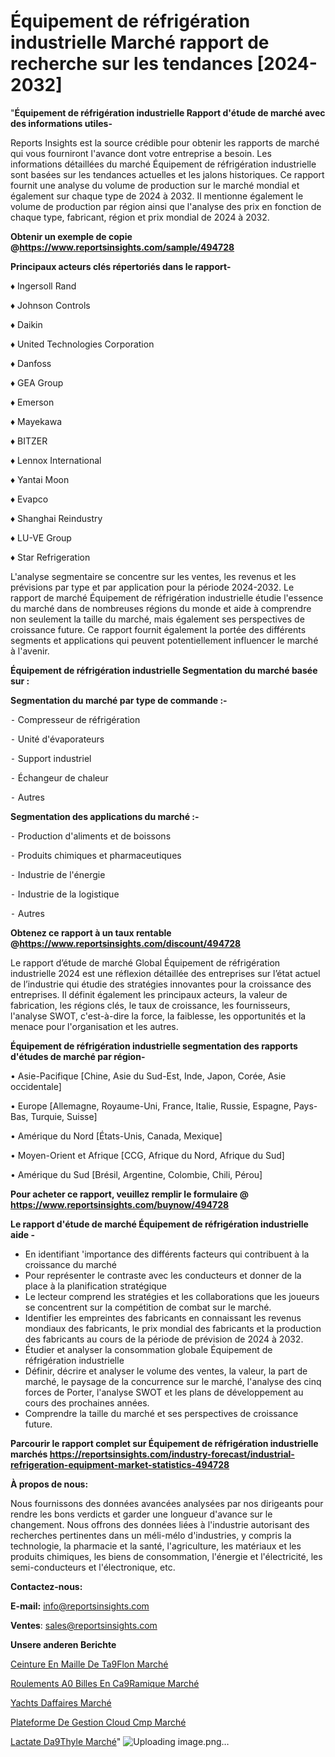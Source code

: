 # Équipement de réfrigération industrielle Marché rapport de recherche sur les tendances [2024-2032]

"<strong>Équipement de réfrigération industrielle Rapport d'étude de marché avec des informations utiles-</strong>

Reports Insights est la source crédible pour obtenir les rapports de marché qui vous fourniront l'avance dont votre entreprise a besoin. Les informations détaillées du marché Équipement de réfrigération industrielle sont basées sur les tendances actuelles et les jalons historiques. Ce rapport fournit une analyse du volume de production sur le marché mondial et également sur chaque type de 2024 à 2032. Il mentionne également le volume de production par région ainsi que l'analyse des prix en fonction de chaque type, fabricant, région et prix mondial de 2024 à 2032.

<strong><b>Obtenir un exemple de copie @</b></strong><a href=https://www.reportsinsights.com/sample/494728><strong><b>https://www.reportsinsights.com/sample/494728</b></strong></a>

<b>Principaux acteurs clés répertoriés dans le rapport-</b>

<b> </b>♦ Ingersoll Rand

♦ Johnson Controls

♦ Daikin

♦ United Technologies Corporation

♦ Danfoss

♦ GEA Group

♦ Emerson

♦ Mayekawa

♦ BITZER

♦ Lennox International

♦ Yantai Moon

♦ Evapco

♦ Shanghai Reindustry

♦ LU-VE Group

♦ Star Refrigeration

L'analyse segmentaire se concentre sur les ventes, les revenus et les prévisions par type et par application pour la période 2024-2032. Le rapport de marché Équipement de réfrigération industrielle étudie l'essence du marché dans de nombreuses régions du monde et aide à comprendre non seulement la taille du marché, mais également ses perspectives de croissance future. Ce rapport fournit également la portée des différents segments et applications qui peuvent potentiellement influencer le marché à l'avenir.

<strong>Équipement de réfrigération industrielle Segmentation du marché basée sur :</strong>

<strong>Segmentation du marché par type de commande :-</strong>

⁃ Compresseur de réfrigération

⁃ Unité d'évaporateurs

⁃ Support industriel

⁃ Échangeur de chaleur

⁃ Autres

<strong>Segmentation des applications du marché :-</strong>

⁃ Production d'aliments et de boissons

⁃ Produits chimiques et pharmaceutiques

⁃ Industrie de l'énergie

⁃ Industrie de la logistique

⁃ Autres

<strong><b>Obtenez ce rapport à un taux rentable @</b></strong><a href=https://www.reportsinsights.com/discount/494728><strong><b>https://www.reportsinsights.com/discount/494728</b></strong></a>

Le rapport d’étude de marché Global Équipement de réfrigération industrielle 2024 est une réflexion détaillée des entreprises sur l’état actuel de l’industrie qui étudie des stratégies innovantes pour la croissance des entreprises. Il définit également les principaux acteurs, la valeur de fabrication, les régions clés, le taux de croissance, les fournisseurs, l'analyse SWOT, c'est-à-dire la force, la faiblesse, les opportunités et la menace pour l'organisation et les autres.

<strong>Équipement de réfrigération industrielle segmentation des rapports d'études de marché par région-</strong>

• Asie-Pacifique [Chine, Asie du Sud-Est, Inde, Japon, Corée, Asie occidentale]

• Europe [Allemagne, Royaume-Uni, France, Italie, Russie, Espagne, Pays-Bas, Turquie, Suisse]

• Amérique du Nord [États-Unis, Canada, Mexique]

• Moyen-Orient et Afrique [CCG, Afrique du Nord, Afrique du Sud]

• Amérique du Sud [Brésil, Argentine, Colombie, Chili, Pérou]

<strong>Pour acheter ce rapport, veuillez remplir le formulaire @   <a href=https://www.reportsinsights.com/buynow/494728>https://www.reportsinsights.com/buynow/494728</a></strong>

<strong>Le rapport d'étude de marché Équipement de réfrigération industrielle aide -</strong>
<ul>
  <li>En identifiant 'importance des différents facteurs qui contribuent à la croissance du marché</li>
  <li>Pour représenter le contraste avec les conducteurs et donner de la place à la planification stratégique</li>
  <li>Le lecteur comprend les stratégies et les collaborations que les joueurs se concentrent sur la compétition de combat sur le marché.</li>
  <li>Identifier les empreintes des fabricants en connaissant les revenus mondiaux des fabricants, le prix mondial des fabricants et la production des fabricants au cours de la période de prévision de 2024 à 2032.</li>
  <li>Étudier et analyser la consommation globale Équipement de réfrigération industrielle</li>
  <li>Définir, décrire et analyser le volume des ventes, la valeur, la part de marché, le paysage de la concurrence sur le marché, l'analyse des cinq forces de Porter, l'analyse SWOT et les plans de développement au cours des prochaines années.</li>
  <li>Comprendre la taille du marché et ses perspectives de croissance future.</li>
</ul>

<strong>Parcourir le rapport complet sur Équipement de réfrigération industrielle marchés <a href=https://reportsinsights.com/industry-forecast/industrial-refrigeration-equipment-market-statistics-494728>https://reportsinsights.com/industry-forecast/industrial-refrigeration-equipment-market-statistics-494728</a></strong>

<strong>À propos de nous:</strong>

Nous fournissons des données avancées analysées par nos dirigeants pour rendre les bons verdicts et garder une longueur d'avance sur le changement. Nous offrons des données liées à l'industrie autorisant des recherches pertinentes dans un méli-mélo d'industries, y compris la technologie, la pharmacie et la santé, l'agriculture, les matériaux et les produits chimiques, les biens de consommation, l'énergie et l'électricité, les semi-conducteurs et l'électronique, etc.

<strong>Contactez-nous:</strong>

<strong>E-mail:</strong> <a href=mailto:info@reportsinsights.com>info@reportsinsights.com</a>

<strong>Ventes</strong>: <a href=mailto:sales@reportsinsights.com>sales@reportsinsights.com</a>

<strong>Unsere anderen Berichte</strong>

<a href=https://www.linkedin.com/pulse/ceinture-en-maille-de-t%C3%A9flon-march%C3%A9-2024-taille-meqic/>Ceinture En Maille De Ta9Flon Marché</a>

<a href=https://www.linkedin.com/pulse/roulements-%C3%A0-billes-en-c%C3%A9ramique-march%C3%A9taille-c5spc/>Roulements A0 Billes En Ca9Ramique Marché</a>

<a href=https://www.linkedin.com/pulse/yachts-daffaires-march%25C3%25A9-rapport-analyse-professionnelle>Yachts Daffaires Marché</a>

<a href=https://www.linkedin.com/pulse/plateforme-de-gestion-cloud-cmp-march%C3%A9paysage-xbsgc/>Plateforme De Gestion Cloud Cmp Marché</a>

<a href=https://www.linkedin.com/pulse/lactate-d%C3%A9thyle-march%C3%A9-analyse-des-parts-a7qdc/>Lactate Da9Thyle Marché</a>"
![Uploading image.png…]()
